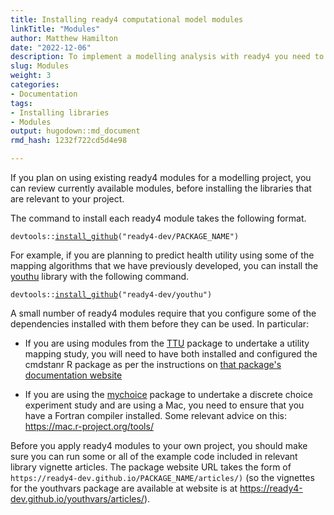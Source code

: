 ```yaml
---
title: Installing ready4 computational model modules
linkTitle: "Modules"
author: Matthew Hamilton
date: "2022-12-06"
description: To implement a modelling analysis with ready4 you need to install computational model modules.
slug: Modules
weight: 3
categories: 
- Documentation
tags: 
- Installing libraries
- Modules
output: hugodown::md_document
rmd_hash: 1232f722cd5d4e98

---
```


If you plan on using existing ready4 modules for a modelling project, you can review currently available modules, before installing the libraries that are relevant to your project.

The command to install each ready4 module takes the following format.

<div class="highlight">

<pre class='chroma'><code class='language-r' data-lang='r'><span><span class='nf'>devtools</span><span class='nf'>::</span><span class='nf'><a href='https://remotes.r-lib.org/reference/install_github.html'>install_github</a></span><span class='o'>(</span><span class='s'>"ready4-dev/PACKAGE_NAME"</span><span class='o'>)</span></span></code></pre>

</div>

For example, if you are planning to predict health utility using some of the mapping algorithms that we have previously developed, you can install the [youthu](https://ready4-dev.github.io/youthu/) library with the following command.

<div class="highlight">

<pre class='chroma'><code class='language-r' data-lang='r'><span><span class='nf'>devtools</span><span class='nf'>::</span><span class='nf'><a href='https://remotes.r-lib.org/reference/install_github.html'>install_github</a></span><span class='o'>(</span><span class='s'>"ready4-dev/youthu"</span><span class='o'>)</span></span></code></pre>

</div>

A small number of ready4 modules require that you configure some of the dependencies installed with them before they can be used. In particular:

-   If you are using modules from the [TTU](https://ready4-dev.github.io/TTU/) package to undertake a utility mapping study, you will need to have both installed and configured the cmdstanr R package as per the instructions on [that package's documentation website](https://mc-stan.org/cmdstanr/)

-   If you are using the [mychoice](https://ready4-dev.github.io/mychoice/) package to undertake a discrete choice experiment study and are using a Mac, you need to ensure that you have a Fortran compiler installed. Some relevant advice on this: <https://mac.r-project.org/tools/>

Before you apply ready4 modules to your own project, you should make sure you can run some or all of the example code included in relevant library vignette articles. The package website URL takes the form of `https://ready4-dev.github.io/PACKAGE_NAME/articles/)` (so the vignettes for the youthvars package are available at website is at <https://ready4-dev.github.io/youthvars/articles/>).

